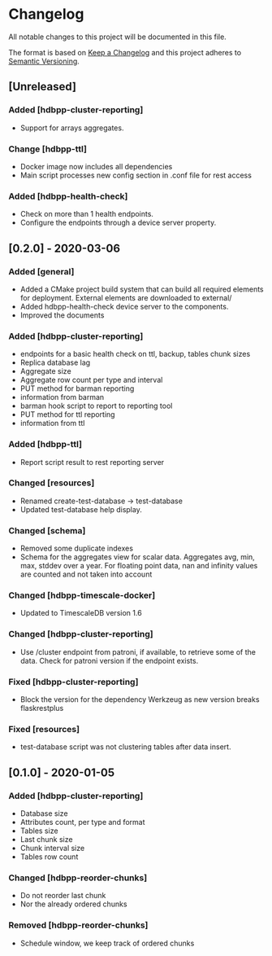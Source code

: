 # Changelog

All notable changes to this project will be documented in this file.

The format is based on [Keep a Changelog](http://keepachangelog.com/en/1.0.0/)
and this project adheres to [Semantic Versioning](http://semver.org/spec/v2.0.0.html).

## [Unreleased]

### Added [hdbpp-cluster-reporting]

- Support for arrays aggregates.

### Change [hdbpp-ttl]

- Docker image now includes all dependencies
- Main script processes new config section in .conf file for rest access

### Added [hdbpp-health-check]

- Check on more than 1 health endpoints.
- Configure the endpoints through a device server property.

## [0.2.0] - 2020-03-06

### Added [general]

- Added a CMake project build system that can build all required elements for deployment. External elements are downloaded to external/
- Added hdbpp-health-check device server to the components.
- Improved the documents

### Added [hdbpp-cluster-reporting]

- endpoints for a basic health check on ttl, backup, tables chunk sizes
- Replica database lag
- Aggregate size
- Aggregate row count per type and interval
- PUT method for barman reporting
- information from barman
- barman hook script to report to reporting tool
- PUT method for ttl reporting
- information from ttl

### Added [hdbpp-ttl]

- Report script result to rest reporting server

### Changed [resources]

- Renamed create-test-database -> test-database
- Updated test-database help display.

### Changed [schema]

- Removed some duplicate indexes
- Schema for the aggregates view for scalar data. Aggregates avg, min, max, stddev over a year. For floating point data, nan and infinity values are counted and not taken into account

### Changed [hdbpp-timescale-docker]

- Updated to TimescaleDB version 1.6

### Changed [hdbpp-cluster-reporting]

- Use /cluster endpoint from patroni, if available, to retrieve some of the data. Check for patroni version if the endpoint exists.

### Fixed [hdbpp-cluster-reporting]

- Block the version for the dependency Werkzeug as new version breaks flaskrestplus

### Fixed [resources]

- test-database script was not clustering tables after data insert.

## [0.1.0] - 2020-01-05

### Added [hdbpp-cluster-reporting]

- Database size
- Attributes count, per type and format
- Tables size
- Last chunk size
- Chunk interval size
- Tables row count

### Changed [hdbpp-reorder-chunks]

- Do not reorder last chunk
- Nor the already ordered chunks 

### Removed [hdbpp-reorder-chunks]

- Schedule window, we keep track of ordered chunks

